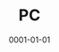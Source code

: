 ---
title: PC
date: 0001-01-01
ico: fa6-brands:windows
color:
  title: blue
  shade: 400
hardware:

  - type: Case
    name: SSUPD › Meshlicious
    sub:
      - White
    link: https://ssupd.co/products/meshlicious

  - type: MB
    name: Asus › ROG Strix Z390-I
    sub:
      - ITX
    link: https://amazon.com/dp/B07HM57LVH?tag=qrayg-20

  - type: CPU
    name: Intel › Core i5-8400
    sub:
      - 2.8-4.0 GHz
      - 6 Cores
    link: https://amazon.com/dp/B0759FGJ3Q?tag=qrayg-20

  - type: Cooler
    name: Noctua › NH-L9i
    sub:
      - chromax.Black
    link: https://amazon.com/dp/B07Y892M38?tag=qrayg-20

  - type: GPU
    name: NVIDIA › RTX 3060 Ti
    sub:
      - Founders Edition
    link: https://amazon.com/dp/B08PW559LL?tag=qrayg-20

  - type: RAM
    name: Corsair › Vengeance LPX
    sub:
      - 16GB
    link: https://amazon.com/dp/B0134EW7G8?tag=qrayg-20

  - type: PSU
    name: Corsair › SF750
    sub:
      - 80+ Platinum
    link: https://amazon.com/dp/B07M63H81H?tag=qrayg-20

  - type: M.2
    name: Samsung › 970 Evo Plus
    sub:
      - 250GB
    link: https://amazon.com/dp/B07MG119KG?tag=qrayg-20

---
